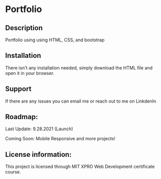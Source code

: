 # Portfolio 

## Description
Portfolio using using HTML, CSS, and bootstrap  
 
## Installation
There isn't any installation needed, simply download the HTML file and open it in your browser. 

## Support
If there are any issues you can email me or reach out to me on LinkdenIn

## Roadmap: 
Last Update: 9.28.2021 (Launch)

Coming Soon: Mobile Responsive and more projects!  

## License information: 
This project is licensed through MIT XPRO Web Development certificate course. 
